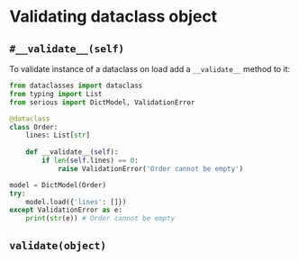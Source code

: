 # Validating dataclass object
## `#__validate__(self)`
To validate instance of a dataclass on load add a `__validate__` method to it:

```python
from dataclasses import dataclass
from typing import List
from serious import DictModel, ValidationError

@dataclass
class Order:
    lines: List[str]
    
    def __validate__(self):
        if len(self.lines) == 0:
            raise ValidationError('Order cannot be empty')

model = DictModel(Order)
try:
    model.load({'lines': []})
except ValidationError as e:
    print(str(e)) # Order cannot be empty
```
## `validate(object)`

#

